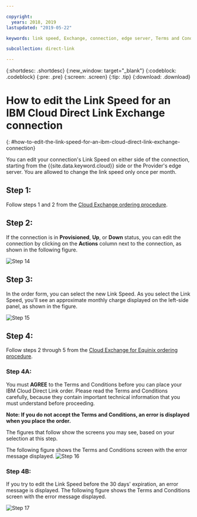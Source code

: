 ```yaml
---

copyright:
  years: 2018, 2019
lastupdated: "2019-05-22"

keywords: link speed, Exchange, connection, edge server, Terms and Conditions

subcollection: direct-link

---
```


{:shortdesc: .shortdesc}
{:new_window: target="_blank"}
{:codeblock: .codeblock}
{:pre: .pre}
{:screen: .screen}
{:tip: .tip}
{:download: .download}

# How to edit the Link Speed for an IBM Cloud Direct Link Exchange connection
{: #how-to-edit-the-link-speed-for-an-ibm-cloud-direct-link-exchange-connection}

You can edit your connection's Link Speed on either side of the connection, starting from the {{site.data.keyword.cloud}} side or the Provider's edge server. You are allowed to change the link speed only once per month.

## Step 1: 

Follow steps 1 and 2 from the [Cloud Exchange ordering procedure](/docs/infrastructure/direct-link?topic=direct-link-provisioning-ibm-cloud-direct-link-exchange).

## Step 2:

If the connection is in **Provisioned**, **Up**, or **Down** status, you can edit the connection by clicking on the **Actions** column next to the connection, as shown in the following figure.

![Step 14](/images/PSRL-Step2.png)

## Step 3:

In the order form, you can select the new Link Speed. As you select the Link Speed, you'll see an approximate monthly charge displayed on the left-side panel, as shown in the figure.

![Step 15](/images/PSRL-Step3.png)


## Step 4:

Follow steps 2 through 5 from the [Cloud Exchange for Equinix ordering procedure](/docs/infrastructure/direct-link?topic=direct-link-provisioning-ibm-cloud-direct-link-exchange-for-equinix).

### Step 4A:
You must **AGREE** to the Terms and Conditions before you can place your IBM Cloud Direct Link order. Please read the Terms and Conditions carefully, because they contain important technical information that you must understand before proceeding. 

**Note: If you do not accept the Terms and Conditions, an error is displayed when you place the order.**

The figures that follow show the screens you may see, based on your selection at this step.

The following figure shows the Terms and Conditions screen with the error message displayed.
![Step 16](/images/PSRL-Step4A.png)

### Step 4B:
If you try to edit the Link Speed before the 30 days' expiration, an error message is displayed. The following figure shows the Terms and Conditions screen with the error message displayed.

![Step 17](/images/PSRL-Step4B.png)
